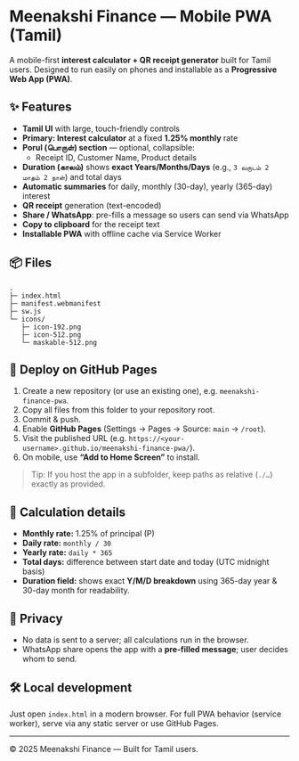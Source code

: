 # Meenakshi Finance — Mobile PWA (Tamil)

A mobile-first **interest calculator + QR receipt generator** built for Tamil users. Designed to run easily on phones and installable as a **Progressive Web App (PWA)**.

## ✨ Features
- **Tamil UI** with large, touch-friendly controls
- **Primary: Interest calculator** at a fixed **1.25% monthly** rate
- **Porul (பொருள்) section** — optional, collapsible:
  - Receipt ID, Customer Name, Product details
- **Duration (காலம்)** shows **exact Years/Months/Days** (e.g., `3 வருடம் 2 மாதம் 2 நாள்`) and total days
- **Automatic summaries** for daily, monthly (30-day), yearly (365-day) interest
- **QR receipt** generation (text-encoded)
- **Share / WhatsApp**: pre-fills a message so users can send via WhatsApp
- **Copy to clipboard** for the receipt text
- **Installable PWA** with offline cache via Service Worker

## 📦 Files
```
.
├─ index.html
├─ manifest.webmanifest
├─ sw.js
└─ icons/
   ├─ icon-192.png
   ├─ icon-512.png
   └─ maskable-512.png
```

## 🚀 Deploy on GitHub Pages
1. Create a new repository (or use an existing one), e.g. `meenakshi-finance-pwa`.
2. Copy all files from this folder to your repository root.
3. Commit & push.
4. Enable **GitHub Pages** (Settings → Pages → Source: `main` → `/root`).
5. Visit the published URL (e.g. `https://<your-username>.github.io/meenakshi-finance-pwa/`).
6. On mobile, use **“Add to Home Screen”** to install.

> Tip: If you host the app in a subfolder, keep paths as relative (`./…`) exactly as provided.

## 🧮 Calculation details
- **Monthly rate:** 1.25% of principal (P)
- **Daily rate:** `monthly / 30`
- **Yearly rate:** `daily * 365`
- **Total days:** difference between start date and today (UTC midnight basis)
- **Duration field:** shows exact **Y/M/D breakdown** using 365-day year & 30-day month for readability.

## 🔐 Privacy
- No data is sent to a server; all calculations run in the browser.
- WhatsApp share opens the app with a **pre-filled message**; user decides whom to send.

## 🛠 Local development
Just open `index.html` in a modern browser. For full PWA behavior (service worker), serve via any static server or use GitHub Pages.

---

© 2025 Meenakshi Finance — Built for Tamil users.
